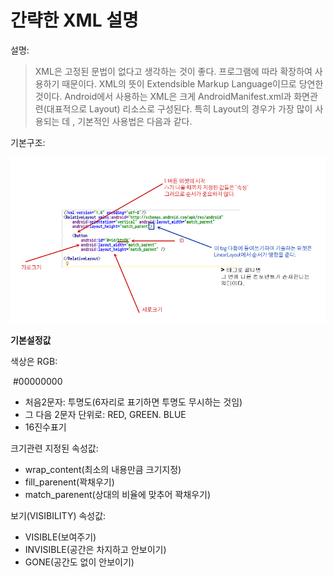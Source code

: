 # 간략한 XML 설명
설명: 
>XML은 고정된 문법이 없다고 생각하는 것이 좋다. 프로그램에 따라 확장하여 사용하기 때문이다. XML의 뜻이 Extendsible Markup Language이므로 당연한 것이다. Android에서 사용하는 XML은 크게 AndroidManifest.xml과 화면관련(대표적으로 Layout) 리소스로 구성된다. 특히 Layout의 경우가 가장 많이 사용되는 데 , 기본적인 사용법은 다음과 같다. 

기본구조:

![](/images/image44.png)

**기본설정값**

색상은 RGB:

 #00000000
 
- 처음2문자: 투명도(6자리로 표기하면 투명도 무시하는 것임)
- 그 다음 2문자 단위로: RED, GREEN. BLUE
- 16진수표기

크기관련 지정된 속성값:

- wrap_content(최소의 내용만큼 크기지정)
- fill_parenent(꽉채우기)
- match_parenent(상대의 비율에 맞추어 꽉채우기)

보기(VISIBILITY) 속성값:

- VISIBLE(보여주기)
- INVISIBLE(공간은 차지하고 안보이기)
- GONE(공간도 없이 안보이기)

